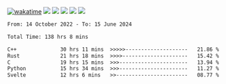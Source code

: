 [![wakatime](https://wakatime.com/badge/user/368879df-dc38-4b1a-86c4-8a2054a0e074.svg)](https://wakatime.com/@368879df-dc38-4b1a-86c4-8a2054a0e074)
<img src="https://img.shields.io/badge/Windows-0078D6?style=flat&logo=Windows&logoColor=white">
<img src="https://img.shields.io/badge/IntelliJ_IDEA-000000.svg?style=flat&logo=IntelliJ-IDEA&logoColor=white">
<img src="https://img.shields.io/badge/CLion-000000.svg?style=flat&logo=CLion&logoColor=white">
<img src="https://img.shields.io/badge/Visual_Studio_Code-007ACC?style=flat&logo=Visual-Studio-Code&logoColor=white">
<img src="https://img.shields.io/badge/Discord-5865F2?label=kano42&style=flat&logo=discord&logoColor=white">
<br>


<!--START_SECTION:waka-->

```txt
From: 14 October 2022 - To: 15 June 2024

Total Time: 138 hrs 8 mins

C++              30 hrs 11 mins  >>>>>--------------------   21.86 %
Rust             21 hrs 18 mins  >>>>---------------------   15.42 %
C                19 hrs 15 mins  >>>----------------------   13.94 %
Python           15 hrs 34 mins  >>>----------------------   11.27 %
Svelte           12 hrs 6 mins   >>-----------------------   08.77 %
```

<!--END_SECTION:waka-->
